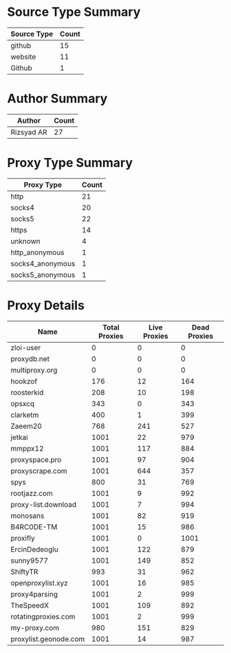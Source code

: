 # Source Type Summary

| Source Type | Count |
|-------------|-------|
| github | 15 |
| website | 11 |
| Github | 1 |


# Author Summary

| Author | Count |
|--------|-------|
| Rizsyad AR | 27 |


# Proxy Type Summary

| Proxy Type | Count |
|------------|-------|
| http | 21 |
| socks4 | 20 |
| socks5 | 22 |
| https | 14 |
| unknown | 4 |
| http_anonymous | 1 |
| socks4_anonymous | 1 |
| socks5_anonymous | 1 |


# Proxy Details

| Name | Total Proxies | Live Proxies | Dead Proxies |
|------|---------------|--------------|---------------|
| zloi-user | 0 | 0 | 0 |
| proxydb.net | 0 | 0 | 0 |
| multiproxy.org | 0 | 0 | 0 |
| hookzof | 176 | 12 | 164 |
| roosterkid | 208 | 10 | 198 |
| opsxcq | 343 | 0 | 343 |
| clarketm | 400 | 1 | 399 |
| Zaeem20 | 768 | 241 | 527 |
| jetkai | 1001 | 22 | 979 |
| mmppx12 | 1001 | 117 | 884 |
| proxyspace.pro | 1001 | 97 | 904 |
| proxyscrape.com | 1001 | 644 | 357 |
| spys | 800 | 31 | 769 |
| rootjazz.com | 1001 | 9 | 992 |
| proxy-list.download | 1001 | 7 | 994 |
| monosans | 1001 | 82 | 919 |
| B4RC0DE-TM | 1001 | 15 | 986 |
| proxifly | 1001 | 0 | 1001 |
| ErcinDedeoglu | 1001 | 122 | 879 |
| sunny9577 | 1001 | 149 | 852 |
| ShiftyTR | 993 | 31 | 962 |
| openproxylist.xyz | 1001 | 16 | 985 |
| proxy4parsing | 1001 | 2 | 999 |
| TheSpeedX | 1001 | 109 | 892 |
| rotatingproxies.com | 1001 | 2 | 999 |
| my-proxy.com | 980 | 151 | 829 |
| proxylist.geonode.com | 1001 | 14 | 987 |
